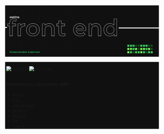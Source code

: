 ![Design and Development](https://github.com/0xjoshva/0xjoshva/blob/main/banner.png?raw=true)
<div style="background:#101010;">
<div style=" display:flex; flex-direction:row; width:100%;">
<p>&nbsp;<img src="https://github-readme-stats.vercel.app/api?username=0xjoshva&show_icons=true&theme=dark&bg_color=101010&hide_border=true&locale=en" alt="0xjoshva" /></p>
<p><img src="https://github-readme-stats.vercel.app/api/top-langs?username=0xjoshva&show_icons=true&theme=dark&bg_color=101010&hide_border=true&locale=en&layout=compact" alt="0xjoshva"/></p>
</div>


#### Technologies I am familar with:
 - HTML
 - CSS
 - JavaScript
 - Node.js
 - MySQL
 - Git
 - Vue.js
 
 </div>




